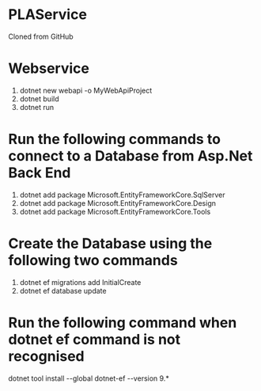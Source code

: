 # PLAService
Cloned from GitHub

# Webservice
1. dotnet new webapi -o MyWebApiProject
2. dotnet build
3. dotnet run

# Run the following commands to connect to a Database from Asp.Net Back End
1. dotnet add package Microsoft.EntityFrameworkCore.SqlServer
2. dotnet add package Microsoft.EntityFrameworkCore.Design
3. dotnet add package Microsoft.EntityFrameworkCore.Tools

# Create the Database using the following two commands
1. dotnet ef migrations add InitialCreate
2. dotnet ef database update
# Run the following command when dotnet ef command is not recognised
dotnet tool install --global dotnet-ef --version 9.*
